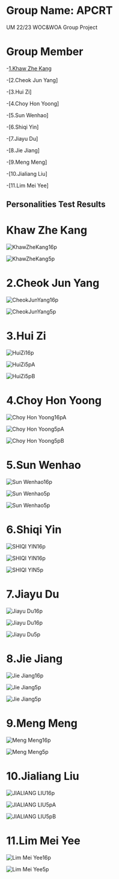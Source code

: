 # Group Name: APCRT
UM 22/23 WOC&amp;WOA Group Project
# Group Member 
-[1.Khaw Zhe Kang](#khaw-zhe-kang)

-[2.Cheok Jun Yang]

-[3.Hui Zi]

-[4.Choy Hon Yoong]

-[5.Sun Wenhao]

-[6.Shiqi Yin]

-[7.Jiayu Du]

-[8.Jie Jiang]

-[9.Meng Meng]

-[10.Jialiang Liu]

-[11.Lim Mei Yee]

## Personalities Test Results
# Khaw Zhe Kang

![KhawZheKang16p](https://raw.githubusercontent.com/khawzk/APCRT/main/16Personalities.PNG)

![KhawZheKang5p](https://github.com/khawzk/APCRT/blob/main/5Personalities.PNG)

# 2.Cheok Jun Yang

![CheokJunYang16p](https://raw.githubusercontent.com/khawzk/APCRT/main/16P(CheokJunYang).PNG)

![CheokJunYang5p](https://raw.githubusercontent.com/khawzk/APCRT/main/5P(CheokJunYang).PNG)

# 3.Hui Zi

![HuiZi16p](https://raw.githubusercontent.com/khawzk/APCRT/main/16p(HuiZi).png)

![HuiZi5pA](https://raw.githubusercontent.com/khawzk/APCRT/main/5pA(HuiZi).png)

![HuiZi5pB](https://raw.githubusercontent.com/khawzk/APCRT/main/5pB(HuiZi).png)

# 4.Choy Hon Yoong

![Choy Hon Yoong16pA](https://raw.githubusercontent.com/khawzk/APCRT/main/16p(ChoyHonYoong).png)

![Choy Hon Yoong5pA](https://raw.githubusercontent.com/khawzk/APCRT/main/5pA(ChoyHonYoong).PNG)

![Choy Hon Yoong5pB](https://raw.githubusercontent.com/khawzk/APCRT/main/5pB(ChoyHonYoong).PNG)

# 5.Sun Wenhao

![Sun Wenhao16p](https://raw.githubusercontent.com/khawzk/APCRT/main/16p(Wenhao).png)

![Sun Wenhao5p](https://raw.githubusercontent.com/khawzk/APCRT/main/5pA(Wenhao).png)

![Sun Wenhao5p](https://raw.githubusercontent.com/khawzk/APCRT/main/5pB(Wenhao).png)

# 6.Shiqi Yin

![SHIQI YIN16p](https://raw.githubusercontent.com/khawzk/APCRT/main/16pA(ShiqiYin).png)

![SHIQI YIN16p](https://raw.githubusercontent.com/khawzk/APCRT/main/16pB(ShiqiYin)ABC.PNG)

![SHIQI YIN5p](https://raw.githubusercontent.com/khawzk/APCRT/main/5p(ShiqiYin).jpg)

# 7.Jiayu Du

![Jiayu Du16p](https://raw.githubusercontent.com/khawzk/APCRT/main/16pA(JiaYuDu).PNG)

![Jiayu Du16p](https://raw.githubusercontent.com/khawzk/APCRT/main/16pB(JiayuDu).jpg)

![Jiayu Du5p](https://raw.githubusercontent.com/khawzk/APCRT/main/5p(JiayuDu).jpg)

# 8.Jie Jiang

![Jie Jiang16p](https://raw.githubusercontent.com/khawzk/APCRT/main/16p(JieJiang).png)

![Jie Jiang5p](https://raw.githubusercontent.com/khawzk/APCRT/main/5pA(JieJiang).png)

![Jie Jiang5p](https://raw.githubusercontent.com/khawzk/APCRT/main/5pB(JieJiang).png)

# 9.Meng Meng

![Meng Meng16p](https://raw.githubusercontent.com/khawzk/APCRT/main/16p(MengMeng).jpg)

![Meng Meng5p](https://raw.githubusercontent.com/khawzk/APCRT/main/5p(MengMeng).png)


# 10.Jialiang Liu

![JIALIANG LIU16p](https://raw.githubusercontent.com/khawzk/APCRT/main/16p(JiaLiangLiu).png)

![JIALIANG LIU5pA](https://raw.githubusercontent.com/khawzk/APCRT/main/5pA(JiaLiangLiu).png)

![JIALIANG LIU5pB](https://raw.githubusercontent.com/khawzk/APCRT/main/5pB(JiaLiangLiu).png)

# 11.Lim Mei Yee

![Lim Mei Yee16p](https://raw.githubusercontent.com/khawzk/APCRT/main/16p(MeiYeeLim).jpg)

![Lim Mei Yee5p](https://raw.githubusercontent.com/khawzk/APCRT/main/5p(MeiYeeLim).PNG)
